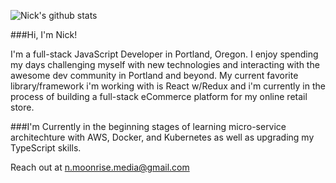![Nick's github stats](https://github-readme-stats.vercel.app/api?username=nrobert444&hide=stars)

###Hi, I'm Nick!

I'm a full-stack JavaScript Developer in Portland, Oregon. I enjoy spending my days challenging myself with new technologies and interacting with the awesome dev community in Portland and beyond. My current favorite library/framework i'm working with is React w/Redux and i'm currently in the process of building a full-stack eCommerce platform for my online retail store.

###I'm Currently in the beginning stages of learning micro-service architechture with AWS, Docker, and Kubernetes as well as upgrading my TypeScript skills.


Reach out at n.moonrise.media@gmail.com
